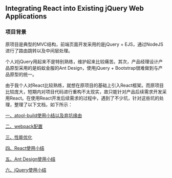 Integrating React into Existing jQuery Web Applications
---

### 项目背景

原项目是典型的MVC结构，前端页面开发采用的是jQuery + EJS，通过NodeJS进行了路由跳转以及中间层处理。

个人对jQuery用起来不是特别熟练，维护起来比较痛苦。其次，产品经理设计产品原型采用的是蚂蚁金服的Ant Design，使用jQuery + Bootstrap很难做到与产品原型的统一。

由于我个人对React比较熟练，就想在原项目的基础上引入React框架。而原项目比较庞大，短期内对项目代码进行重构不太现实，故只能针对产品后续需求开发采用React。在使用React开发后续需求的过程中，遇到了不少坑，针对这些坑的处理，整理了以下文档，如下所示：

[一、atool-build使用小结以及弃坑缘由](https://github.com/Bian2017/jQueryWithReact/blob/master/doc/docs/%E4%B8%80%E3%80%81%08atool-build%E4%BD%BF%E7%94%A8%E5%B0%8F%E7%BB%93%E4%BB%A5%E5%8F%8A%E5%BC%83%E5%9D%91%E7%BC%98%E7%94%B1.md)

[二、webpack配置](https://github.com/Bian2017/IntegratingReactIntoJqueryWeb/blob/master/doc/docs/%E4%BA%8C%E3%80%81webpack%E9%85%8D%E7%BD%AE.md)

[三、性能优化](https://github.com/Bian2017/IntegratingReactIntoJqueryWeb/blob/master/doc/docs/%E4%B8%89%E3%80%81%E6%80%A7%E8%83%BD%E4%BC%98%E5%8C%96.md)

[四、React使用小结](https://github.com/Bian2017/IntegratingReactIntoJqueryWeb/blob/master/doc/docs/%E5%9B%9B%E3%80%81React%E4%BD%BF%E7%94%A8%08%E5%B0%8F%E7%BB%93.md)

[五、Ant Design使用小结](https://github.com/Bian2017/IntegratingReactIntoJqueryWeb/blob/master/doc/docs/%E4%BA%94%E3%80%81Ant%20Desgin%E4%BD%BF%E7%94%A8%E5%B0%8F%E7%BB%93.md)

[六、jQuery使用小结](https://github.com/Bian2017/IntegratingReactIntoJqueryWeb/blob/master/doc/docs/%E5%85%AD%E3%80%81jQuery%E4%BD%BF%E7%94%A8%E5%B0%8F%E7%BB%93.md)